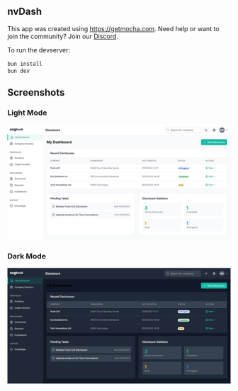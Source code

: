 ## nvDash

This app was created using https://getmocha.com.
Need help or want to join the community? Join our [Discord](https://discord.gg/shDEGBSe2d).

To run the devserver:
```
bun install
bun dev
```

## Screenshots

### Light Mode
![Light Mode](screenshots/light.png)

### Dark Mode
![Dark Mode](screenshots/dark.png)
